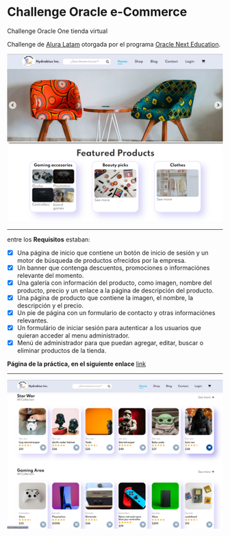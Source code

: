 # Challenge Oracle e-Commerce

Challenge Oracle One tienda virtual

Challenge de [Alura Latam](https://www.aluracursos.com/) otorgada por el programa [Oracle Next Education](https://www.oracle.com/mx/education/oracle-next-education/).

![portada](./img/presentacion/portada0.png)

---

entre los **Requisitos** estaban:

* [x] Una página de inicio que contiene un botón de inicio de sesión y un motor de búsqueda de productos ofrecidos por la empresa.
* [x] Un banner que contenga descuentos, promociones o informaciónes relevante del momento.
* [x] Una galería con información del producto, como imagen, nombre del producto, precio y un enlace a la página de descripción del producto.
* [x] Una página de producto que contiene la imagen, el nombre, la descripción y el precio.
* [x] Un pie de página con un formulario de contacto y otras informaciónes relevantes.
* [x] Un formulário de iniciar sesión para autenticar a los usuarios que quieran acceder al menu administrador.
* [x] Menú de administrador para que puedan agregar, editar, buscar o eliminar productos de la tienda.

**Página de la práctica, en el siguiente enlace** [link](https://hydr0bius.github.io/Challenge-Oracle-eCommerce/)

---

![portada](./img/presentacion/portada1.png)